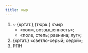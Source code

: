 ```yaml
---
title: кыр
---
```


1. ~ {кртат.},{тюрк.} къыр
    * «холм, возвышенность»;
    * «поле, степь; равнина; луг»;
2. {кртат.} «светло-серый; седой»;
3. РПН
